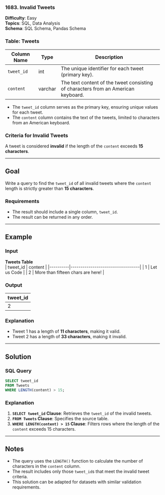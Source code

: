 ### 1683. Invalid Tweets  
**Difficulty**: Easy  
**Topics**: SQL, Data Analysis  
**Schema**: SQL Schema, Pandas Schema  

### Table: Tweets  

| Column Name  | Type    | Description                                                                 |
|--------------|---------|-----------------------------------------------------------------------------|
| `tweet_id`   | int     | The unique identifier for each tweet (primary key).                        |
| `content`    | varchar | The text content of the tweet consisting of characters from an American keyboard. |

- The `tweet_id` column serves as the primary key, ensuring unique values for each tweet.
- The `content` column contains the text of the tweets, limited to characters from an American keyboard.

### Criteria for Invalid Tweets  
A tweet is considered **invalid** if the length of the `content` exceeds **15 characters**.

---

## Goal  
Write a query to find the `tweet_id` of all invalid tweets where the `content` length is strictly greater than **15 characters**.  

### Requirements  
- The result should include a single column, `tweet_id`.  
- The result can be returned in any order.  

---

## Example  

### Input  
**Tweets Table**  
| tweet_id | content                           |
|----------|-----------------------------------|
| 1        | Let us Code                       |
| 2        | More than fifteen chars are here! |

### Output  
| tweet_id |
|----------|
| 2        |

### Explanation  
- Tweet 1 has a length of **11 characters**, making it valid.  
- Tweet 2 has a length of **33 characters**, making it invalid.  

---

## Solution  

### SQL Query  
```sql
SELECT tweet_id
FROM Tweets
WHERE LENGTH(content) > 15;
```

### Explanation  
1. **`SELECT tweet_id` Clause**: Retrieves the `tweet_id` of the invalid tweets.  
2. **`FROM Tweets` Clause**: Specifies the source table.  
3. **`WHERE LENGTH(content) > 15` Clause**: Filters rows where the length of the `content` exceeds 15 characters.  

---

## Notes  
- The query uses the `LENGTH()` function to calculate the number of characters in the `content` column.  
- The result includes only those `tweet_id`s that meet the invalid tweet criteria.  
- This solution can be adapted for datasets with similar validation requirements.  
